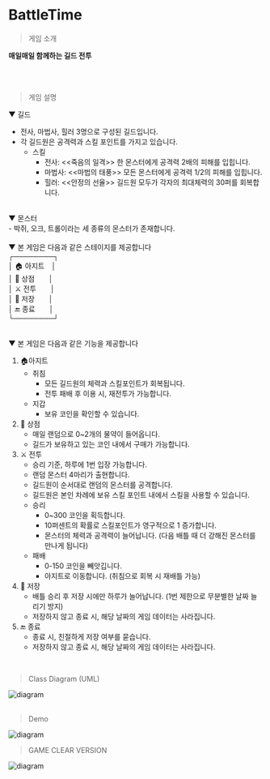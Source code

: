# BattleTime

> 게임 소개

**매일매일 함께하는 길드 전투**

<br>
<br>

> 게임 설명

▼ 길드<br>
- 전사, 마법사, 힐러 3명으로 구성된 길드입니다.
- 각 길드원은 공격력과 스킬 포인트를 가지고 있습니다.
  - 스킬
      - 전사: <<죽음의 일격>> 한 몬스터에게 공격력 2배의 피해를 입힙니다.
      - 마법사: <<마법의 태풍>> 모든 몬스터에게 공격력 1/2의 피해를 입힙니다.
      - 힐러: <<안정의 선율>> 길드원 모두가 각자의 최대체력의 30퍼를 회복합니다. 
<br>
▼ 몬스터<br>
- 박쥐, 오크, 트롤이라는 세 종류의 몬스터가 존재합니다.
<br>
<br>
▼ 본 게임은 다음과 같은 스테이지를 제공합니다<br>
┌────────┐<br>
│ 🏠 아지트　│<br>
│ 🏪 상점　　│<br>
│ ⚔️ 전투　　│<br>
│ 📜 저장　　│<br>
│ 🔚 종료　　│<br>
└────────┘<br>
<br>


▼ 본 게임은 다음과 같은 기능을 제공합니다<br>
1. 🏠아지트 
    * 취침 
      * 모든 길드원의 체력과 스킬포인트가 회복됩니다.
      * 전투 패배 후 이용 시, 재전투가 가능합니다.
    * 지갑 
      * 보유 코인을 확인할 수 있습니다.
2. 🏪 상점
    * 매일 랜덤으로 0~2개의 물약이 들어옵니다.
    * 길드가 보유하고 있는 코인 내에서 구매가 가능합니다.
3. ⚔️ 전투
    * 승리 기준, 하루에 1번 입장 가능합니다.
    * 랜덤 몬스터 4마리가 출현합니다.
    * 길드원이 순서대로 랜덤의 몬스터를 공격합니다.
    * 길드원은 본인 차례에 보유 스킬 포인트 내에서 스킬을 사용할 수 있습니다.
    * 승리
      * 0~300 코인을 획득합니다.
      * 10퍼센트의 확률로 스킬포인트가 영구적으로 1 증가합니다.
      * 몬스터의 체력과 공격력이 늘어납니다. (다음 배틀 때 더 강해진 몬스터를 만나게 됩니다)
    * 패배
      * 0-150 코인을 빼앗깁니다.
      * 아지트로 이동합니다. (취침으로 회복 시 재배틀 가능)
4. 📜 저장
    * 배틀 승리 후 저장 시에만 하루가 늘어납니다. (1번 제한으로 무분별한 날짜 늘리기 방지)
    * 저장하지 않고 종료 시, 해당 날짜의 게임 데이터는 사라집니다.
5. 🔚 종료
    * 종료 시, 친절하게 저장 여부를 묻습니다.
    * 저장하지 않고 종료 시, 해당 날짜의 게임 데이터는 사라집니다.

<br>


> Class Diagram (UML)

![diagram]()
<br>
<br>
> Demo

![diagram]()

> GAME CLEAR VERSION

![diagram]()
